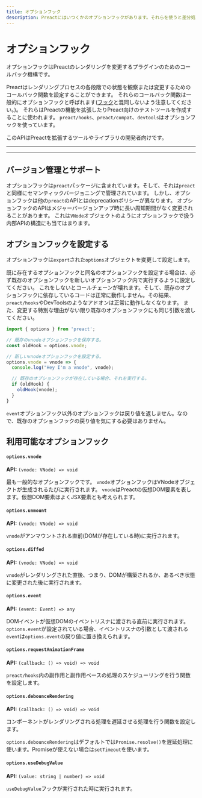 ```yaml
---
title: オプションフック
description: Preactにはいつくかのオプションフックがあります。それらを使うと差分処理の各段階で実行されるコールバック関数をセットすることができます。
---
```


# オプションフック

オプションフックはPreactのレンダリングを変更するプラグインのためのコールバック機構です。

Preactはレンダリングプロセスの各段階での状態を観察または変更するためのコールバック関数を設定することができます。
それらのコールバック関数は一般的にオプションフックと呼ばれます([フック](/guide/v10/hooks)と混同しないよう注意してください。)。
それらはPreactの機能を拡張したりPreact向けのテストツールを作成することに使われます。
`preact/hooks`、`preact/compat`、`devtools`はオプションフックを使っています。

このAPIはPreactを拡張するツールやライブラリの開発者向けです。

---

<toc></toc>

---

## バージョン管理とサポート

オプションフックは`preact`パッケージに含まれています。そして、それは`preact`と同様にセマンティックバージョニングで管理されています。
しかし、オプションフックは他の`preact`のAPIとはdeprecationポリシーが異なります。
オプションフックのAPIはメジャーバージョンアップ時に長い周知期間がなく変更されることがあります。
これは`VNode`オブジェクトのようにオプションフックで扱う内部APIの構造にも当てはまります。

## オプションフックを設定する

オプションフックは`export`された`options`オブジェクトを変更して設定します。

既に存在するオプションフックと同名のオプションフックを設定する場合は、必ず既存のオプションフックを新しいオプションフック内で実行するように設定してください。
これをしないとコールチェーンが壊れます。そして、既存のオプションフックに依存しているコードは正常に動作しません。その結果、`preact/hooks`やDevToolsのようなアドオンは正常に動作しなくなります。
また、変更する特別な理由がない限り既存のオプションフックにも同じ引数を渡してください。

```js
import { options } from 'preact';

// 既存のvnodeオプションフックを保存する。
const oldHook = options.vnode;

// 新しいvnodeオプションフックを設定する。
options.vnode = vnode => {
  console.log("Hey I'm a vnode", vnode);

  // 既存のオプションフックが存在している場合、それを実行する。
  if (oldHook) {
    oldHook(vnode);
  }
}
```

`event`オプションフック以外のオプションフックは戻り値を返しません。なので、既存のオプションフックの戻り値を気にする必要はありません。

## 利用可能なオプションフック

#### `options.vnode`

**API:** `(vnode: VNode) => void`

最も一般的なオプションフックです。
`vnode`オプションフックはVNodeオブジェクトが生成されるたびに実行されます。
`vnode`はPreactの仮想DOM要素を表します。仮想DOM要素はよくJSX要素とも考えられます。

#### `options.unmount`

**API:** `(vnode: VNode) => void`

`vnode`がアンマウントされる直前(DOMが存在している時)に実行されます。

#### `options.diffed`

**API:** `(vnode: VNode) => void`

`vnode`がレンダリングされた直後、つまり、DOMが構築されるか、あるべき状態に変更された後に実行されます。

#### `options.event`

**API:** `(event: Event) => any`

DOMイベントが仮想DOMのイベントリスナに渡される直前に実行されます。
`options.event`が設定されている場合、イベントリスナの引数として渡される`event`は`options.event`の戻り値に置き換えられます。

#### `options.requestAnimationFrame`

**API:** `(callback: () => void) => void`

`preact/hooks`内の副作用と副作用ベースの処理のスケジューリングを行う関数を設定します。

#### `options.debounceRendering`

**API:** `(callback: () => void) => void`

コンポーネントがレンダリングされる処理を遅延させる処理を行う関数を設定します。

`options.debounceRendering`はデフォルトでは`Promise.resolve()`を遅延処理に使います。Promiseが使えない場合は`setTimeout`を使います。

#### `options.useDebugValue`

**API:** `(value: string | number) => void`

`useDebugValue`フックが実行された時に実行されます。
